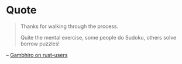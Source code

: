 # Quote

> Thanks for walking through the process.
>
> Quite the mental exercise, some people do Sudoku, others solve borrow
> puzzles!

– [Gambhiro on rust-users](https://users.rust-lang.org/t/solved-channel-in-a-loop-in-a-thread-borrowed-value-does-not-live-long-enough/26733/9)

